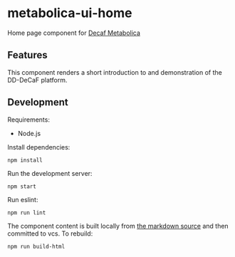 # metabolica-ui-home

Home page component for [Decaf Metabolica](https://github.com/dd-decaf/decaf-metabolica)

## Features

This component renders a short introduction to and demonstration of the DD-DeCaF platform.

## Development

Requirements:

- Node.js

Install dependencies:

```
npm install
```

Run the development server:

```
npm start
```

Run eslint:

```
npm run lint
```

The component content is built locally from [the markdown source](https://github.com/DD-DeCaF/metabolica-ui-home/blob/master/src/home/home.component.md) and then committed to vcs. To rebuild:

```
npm run build-html
```
